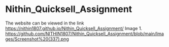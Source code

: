 # Nithin_Quicksell_Assignment

The website can be viewed in the link https://nithin1807.github.io/Nithin_Quicksell_Assignment/
Image 1.
https://github.com/NITHIN1807/Nithin_Quicksell_Assignment/blob/main/Images/Screenshot%20(337).png
